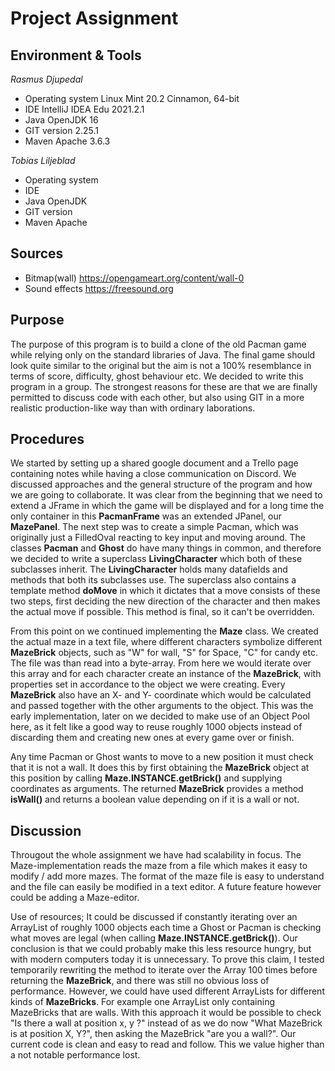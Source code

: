 # Project Assignment
## Environment & Tools
*Rasmus Djupedal*
* Operating system Linux Mint 20.2 Cinnamon, 64-bit  
* IDE IntelliJ IDEA Edu 2021.2.1  
* Java OpenJDK 16  
* GIT version 2.25.1  
* Maven Apache 3.6.3   

*Tobias Liljeblad*
* Operating system  
* IDE   
* Java OpenJDK  
* GIT version   
* Maven Apache  

## Sources
* Bitmap(wall) https://opengameart.org/content/wall-0  
* Sound effects https://freesound.org  

## Purpose
The purpose of this program is to build a clone of the old Pacman game while relying only on the standard libraries
of Java. The final game should look quite similar to the original but the aim is not a 100% resemblance in terms
of score, difficulty, ghost behaviour etc. 
We decided to write this program in a group. The strongest reasons for these are that we are finally permitted to discuss
code with each other, but also using GIT in a more realistic production-like way than with ordinary laborations. 

## Procedures
We started by setting up a shared google document and a Trello page containing notes while having a close communication
on Discord. We discussed approaches and the general structure of the program and how we are going to collaborate.
It was clear from the beginning that we need to extend a JFrame in which the game will be displayed and for a long time
the only container in this **PacmanFrame** was an extended JPanel, our **MazePanel**.
The next step was to create a simple Pacman, which was originally just a FilledOval reacting to key input and moving
around. The classes **Pacman** and **Ghost** do have many things in common, and therefore we decided to write a 
superclass **LivingCharacter** which both of these subclasses inherit. The **LivingCharacter** holds many datafields
and methods that both its subclasses use. The superclass also contains a template method **doMove** in which it dictates
that a move consists of these two steps, first deciding the new direction of the character and then makes the actual
move if possible.  This method is final, so it can't be overridden. 

From this point on we continued implementing the **Maze** class. We created the actual maze in a text file, where
different characters symbolize different **MazeBrick** objects, such as "W" for wall, "S" for Space, "C" for candy etc. 
The file was than read into a byte-array. From here we would iterate over this array and for each character create an
instance of the **MazeBrick**, with properties set in accordance to the object we were creating. Every **MazeBrick** 
also have an X- and Y- coordinate which would be calculated and passed together with the other arguments to the object.
This was the early implementation, later on we decided to make use of an Object Pool here, as it felt like a good
way to reuse roughly 1000 objects instead of discarding them and creating new ones at every game over or finish.

Any time Pacman or Ghost wants to move to a new position it must check that it is not a wall. It does this by first
obtaining the **MazeBrick** object at this position by calling **Maze.INSTANCE.getBrick()** and supplying coordinates as arguments.
The returned **MazeBrick** provides a method **isWall()** and returns a boolean value depending on if it is a wall or not.


## Discussion
Througout the whole assignment we have had scalability in focus. The Maze-implementation reads the maze from a file
which makes it easy to modify / add more mazes. The format of the maze file is easy to understand and the file
can easily be modified in a text editor. A future feature however could be adding a Maze-editor.

Use of resources;
It could be discussed if constantly iterating over an ArrayList of roughly 1000 objects each time a Ghost or Pacman is
checking what moves are legal (when calling **Maze.INSTANCE.getBrick()**). Our conclusion is that we could probably make
this less resource hungry, but with modern computers today it is unnecessary. To prove this claim, I tested temporarily 
rewriting the method to iterate over the Array 100 times before returning the **MazeBrick**, and there was still no
obvious loss of performance.
However, we could have used different ArrayLists for different kinds of **MazeBricks**.
For example one ArrayList only containing MazeBricks that are walls.
With this approach it would be possible to check "Is there a wall at position x, y ?"  instead of as we do now
"What MazeBrick is at position X, Y?", then asking the MazeBrick "are you a wall?".
Our current code is clean and easy to read and follow. This we value higher than a not notable performance lost.